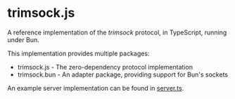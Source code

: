 # trimsock.js

A reference implementation of the *trimsock* protocol, in TypeScript, running
under Bun.

This implementation provides multiple packages:

- trimsock.js - The zero-dependency protocol implementation
- trimsock.bun - An adapter package, providing support for Bun's sockets

An example server implementation can be found in [server.ts](./server.ts).

